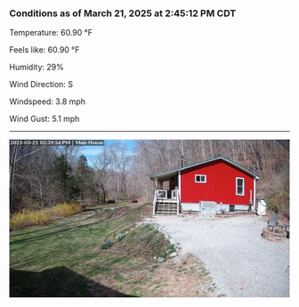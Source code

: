 ### Conditions as of March 21, 2025 at 2:45:12 PM CDT 

Temperature: 60.90 &deg;F

Feels like: 60.90 &deg;F

Humidity: 29%

Wind Direction: S

Windspeed: 3.8 mph

Wind Gust: 5.1 mph

---

<img src="./images/latest.jpeg"/>

